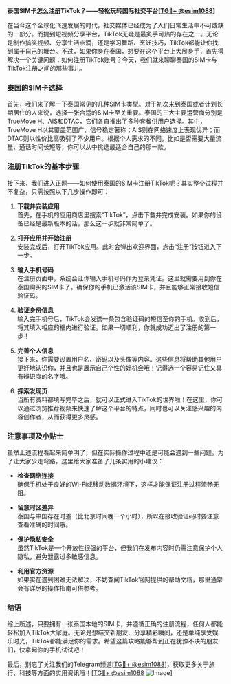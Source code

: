 **泰国SIM卡怎么注册TikTok？——轻松玩转国际社交平台[[TG💪+ @esim1088](https://t.me/s/esim1088)]**

在当今这个全球化飞速发展的时代，社交媒体已经成为了人们日常生活中不可或缺的一部分。而提到短视频分享平台，TikTok无疑是最炙手可热的存在之一。无论是制作搞笑视频、分享生活点滴，还是学习舞蹈、烹饪技巧，TikTok都能让你找到属于自己的舞台。不过，如果你身在泰国，想要在这个平台上大展身手，首先得解决一个关键问题：如何注册TikTok账号？今天，我们就来聊聊泰国的SIM卡与TikTok注册之间的那些事儿。

### 泰国的SIM卡选择

首先，我们来了解一下泰国常见的几种SIM卡类型。对于初次来到泰国或者计划长期居住的人来说，选择一张合适的SIM卡至关重要。泰国的三大主要运营商分别是TrueMove H、AIS和DTAC，它们各自推出了多种套餐供用户选择。其中，TrueMove H以其覆盖范围广、信号稳定著称；AIS则在网络速度上表现优异；而DTAC则以性价比高吸引了不少用户。根据个人需求的不同，比如是否需要大量流量、通话时间长短等，你可以从中挑选最适合自己的那一款。

### 注册TikTok的基本步骤

接下来，我们进入正题——如何使用泰国的SIM卡注册TikTok呢？其实整个过程并不复杂，只需按照以下几步操作即可：

1. **下载并安装应用**  
   首先，在手机的应用商店里搜索“TikTok”，点击下载并完成安装。如果你的设备已经是最新版本的话，那么这一步就非常简单了。

2. **打开应用并开始注册**  
   安装完成后，打开TikTok应用。此时会弹出欢迎界面，点击“注册”按钮进入下一步。

3. **输入手机号码**  
   在注册页面中，系统会让你输入手机号码作为登录凭证。这里就需要用到你在泰国购买的SIM卡了。确保你的手机已激活该SIM卡，并且能够正常接收短信验证码。

4. **验证身份信息**  
   输入完手机号后，TikTok会发送一条包含验证码的短信至你的手机。收到后，将其填入相应的框内进行验证。如果一切顺利，你就成功迈出了注册的第一步！

5. **完善个人信息**  
   接下来，你需要设置用户名、密码以及头像等内容。这些信息将帮助其他用户更好地认识你，并且也是展示自己个性的好机会哦！记得选一个容易记住又具有辨识度的名字哦。

6. **探索发现页**  
   当所有资料都填写完毕之后，就可以正式进入TikTok的世界啦！在这里，你可以通过浏览推荐视频来快速了解这个平台的特点，同时也可以关注感兴趣的内容创作者，从而获得更多灵感。

### 注意事项及小贴士

虽然上述流程看起来简单明了，但在实际操作过程中还是可能会遇到一些问题。为了让大家少走弯路，这里给大家准备了几条实用的小建议：

- **检查网络连接**  
  确保手机处于良好的Wi-Fi或移动数据环境下，这样才能保证注册过程流畅无阻。
  
- **留意时区差异**  
  泰国与中国存在时差（比北京时间晚一个小时），所以在接收验证码时要注意查看准确的时间哦。

- **保护隐私安全**  
  虽然TikTok是一个开放性很强的平台，但我们在发布内容时仍需注意保护个人隐私，避免泄露过多敏感信息。

- **利用官方资源**  
  如果实在遇到困难无法解决，不妨查阅TikTok官网提供的帮助文档，那里通常会有详尽的操作指南可供参考。

### 结语

综上所述，只要拥有一张泰国本地的SIM卡，并遵循正确的注册流程，任何人都能轻松加入TikTok大家庭。无论是想结交新朋友、分享精彩瞬间，还是单纯享受娱乐时光，TikTok都能满足你的需求。希望这篇攻略能够帮到正在犹豫不决的朋友们，快拿起你的手机试试吧！

最后，别忘了关注我们的Telegram频道[[TG💪+ @esim1088](https://t.me/s/esim1088)]，获取更多关于旅行、科技等方面的实用资讯哦！[[TG💪+ @esim1088](https://t.me/s/esim1088) ![Image](https://i.postimg.cc/4NQfJmqS/Snipaste-2025-05-13-00-14-12.png)]